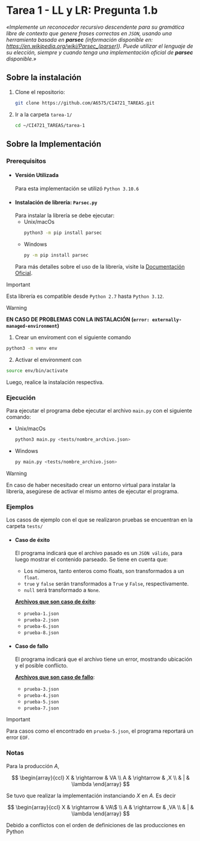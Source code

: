 # Tarea 1 - LL y LR: Pregunta 1.b

*«Implemente un reconocedor recursivo descendente para su gramática libre de contexto que genere frases correctas en `JSON`, usando una herramienta basada en **parsec** (información disponible en: https://en.wikipedia.org/wiki/Parsec_(parser)). Puede utilizar el lenguaje de su elección, siempre y cuando tenga una implementación oficial de **parsec** disponible.»*
## Sobre la instalación
1. Clone el repositorio:
	```bash
	git clone https://github.com/A6575/CI4721_TAREAS.git
	```
2. Ir a la carpeta `tarea-1/`
	```bash
	cd ~/CI4721_TAREAS/tarea-1
	```
## Sobre la Implementación

### Prerequisitos
- #### Versión Utilizada
	Para esta implementación se utilizó `Python 3.10.6`
- #### Instalación de librería: `Parsec.py`
	Para instalar la librería se debe ejecutar:
	- Unix/macOs
		```bash
		python3 -m pip install parsec
		```
	- Windows
		```bash
		py -m pip install parsec
		```
	Para más detalles sobre el uso de la librería, visite la [Documentación Oficial](https://pythonhosted.org/parsec/documentation.html).

> [!IMPORTANT]
> Esta librería es compatible desde `Python 2.7` hasta `Python 3.12`.

> [!WARNING]
> **EN CASO DE PROBLEMAS CON LA INSTALACIÓN (`error: externally-managed-environment`)**
> 1. Crear un enviroment con el siguiente comando
> ```bash
> python3 -m venv env
> ```
> 2. Activar el environment con
> ```bash
> source env/bin/activate
> ```
> Luego, realice la instalación respectiva.
	
### Ejecución
Para ejecutar el programa debe ejecutar el archivo `main.py` con el siguiente comando:
- Unix/macOs
	```bash
	python3 main.py <tests/nombre_archivo.json>
	```
- Windows
  ```bash
  py main.py <tests/nombre_archivo.json>
  ```
> [!WARNING]
> En caso de haber necesitado crear un entorno virtual para instalar la librería, asegúrese de activar el mismo antes de ejecutar el programa.
### Ejemplos
Los casos de ejemplo con el que se realizaron pruebas se encuentran en la carpeta `tests/`

- #### Caso de éxito
  El programa indicará que el archivo pasado es un `JSON válido`, para luego mostrar el contenido parseado. Se tiene en cuenta que:
  - Los números, tanto enteros como floats, son transformados a un `float`.
  - `true` y `false` serán transformados a `True` y `False`, respectivamente.
  - `null` será transformado a `None`.
  
  <u><strong>Archivos que son caso de éxito</strong></u>:
  - `prueba-1.json`
  - `prueba-2.json`
  - `prueba-6.json`
  - `prueba-8.json`
- #### Caso de fallo
  El programa indicará que el archivo tiene un error, mostrando ubicación y el posible conflicto.

  <u><strong>Archivos que son caso de fallo</strong></u>:
  - `prueba-3.json`
  - `prueba-4.json`
  - `prueba-5.json`
  - `prueba-7.json`
> [!IMPORTANT]
> Para casos como el encontrado en `prueba-5.json`, el programa reportará un error `EOF`.

### Notas
Para la producción $A$,

$$
\begin{array}{ccl}
X & \rightarrow & VA \\
A & \rightarrow & ,X \\
  &  |  & \lambda
\end{array}
$$

Se tuvo que realizar la implementación instanciando $X$ en $A$. Es decir

$$
\begin{array}{ccl}
X & \rightarrow & VA\$ \\
A & \rightarrow & ,VA \\
  &  |  & \lambda
\end{array}
$$

Debido a conflictos con el orden de definiciones de las producciones en Python

